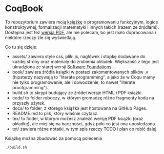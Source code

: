 # CoqBook

To repozytorium zawiera moją [książkę](https://wkolowski.github.io/CoqBookPL/) o programowaniu funkcyjnym, logice konstruktywnej, formalizacji matematyki i innych takich (razem ze źródłami). Dostępna jest też [wersja PDF](https://github.com/wkolowski/CoqBookPL/raw/master/tex/Ksi%C4%85%C5%BCka.pdf), ale nie polecam, bo jest mało dopracowana i niektóre rzeczy źle się wyświetlają.

Co tu się dzieje:
- assets/ zawiera style css, pliki js, nagłówek i stopkę dodawane do każdej strony oraz materiały do zrobienia okładek. Większość z tego jest ukradziona ze starej wersji [Software Foundations](https://softwarefoundations.cis.upenn.edu/)
- book/ zawiera źródła książki w postaci zakomentowanych plików .v (hipsterzy nazywają to "literate programming", a jako że w Coqu mamy nie tylko programowanie, ale i dowodzenie, to nawet "literate proofgramming").
- build.sh to skrypt budujący ze źródeł wersje HTML i PDF książki.
- code/ to folder roboczy, w którym gromadzę różne fragmenty kodu na przyszły użytek.
- docs/ to folder, z którego książka jest hostowana na GitHub Pages.
- README.md to plik, który właśnie czytasz.
- tex/ to folder, w którym możesz znaleźć wersję PDF książki (oraz okładkę), ale miej się na baczności, gdyż póki co jest ona upośledzona.
- txt/ zawiera różne notatki, w tym spis rzeczy TODO i plan co robić dalej.

Książkę można zbudować za pomocą polecenia
```bash
./build.sh
```